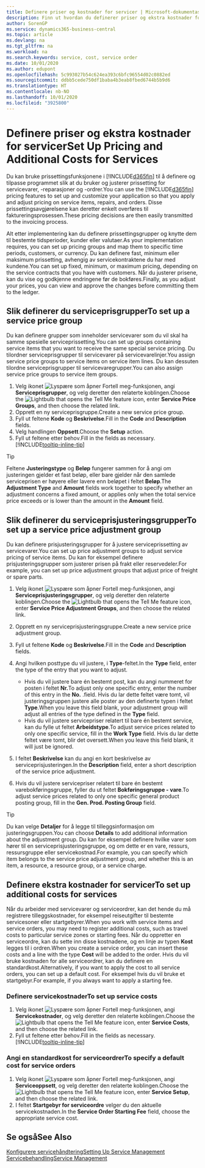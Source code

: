 ```yaml
---
title: Definere priser og kostnader for servicer | Microsoft-dokumentasjon
description: Finn ut hvordan du definerer priser og ekstra kostnader for servicer.
author: SorenGP
ms.service: dynamics365-business-central
ms.topic: article
ms.devlang: na
ms.tgt_pltfrm: na
ms.workload: na
ms.search.keywords: service, cost, service order
ms.date: 10/01/2020
ms.author: edupont
ms.openlocfilehash: 5c993027b54c624ea393c6bfc96554d02c0882ed
ms.sourcegitcommit: ddbb5cede750df1baba4b3eab8fbed6744b5b9d6
ms.translationtype: HT
ms.contentlocale: nb-NO
ms.lasthandoff: 10/01/2020
ms.locfileid: "3925800"
---
```

# <a name="set-up-pricing-and-additional-costs-for-services"></a><span data-ttu-id="7e686-103">Definere priser og ekstra kostnader for servicer</span><span class="sxs-lookup"><span data-stu-id="7e686-103">Set Up Pricing and Additional Costs for Services</span></span>
<span data-ttu-id="7e686-104">Du kan bruke prissettingsfunksjonene i [!INCLUDE[d365fin](includes/d365fin_md.md)] til å definere og tilpasse programmet slik at du bruker og justerer prissetting for servicevarer, -reparasjoner og -ordrer.</span><span class="sxs-lookup"><span data-stu-id="7e686-104">You can use the [!INCLUDE[d365fin](includes/d365fin_md.md)] pricing features to set up and customize your application so that you apply and adjust pricing on service items, repairs, and orders.</span></span> <span data-ttu-id="7e686-105">Disse prissettingsavgjørelsene kan deretter enkelt overføres til faktureringsprosessen.</span><span class="sxs-lookup"><span data-stu-id="7e686-105">These pricing decisions are then easily transmitted to the invoicing process.</span></span>  
  
<span data-ttu-id="7e686-106">Alt etter implementering kan du definere prissettingsgrupper og knytte dem til bestemte tidsperioder, kunder eller valutaer.</span><span class="sxs-lookup"><span data-stu-id="7e686-106">As your implementation requires, you can set up pricing groups and map them to specific time periods, customers, or currency.</span></span> <span data-ttu-id="7e686-107">Du kan definere fast, minimum eller maksimum prissetting, avhengig av servicekontraktene du har med kundene.</span><span class="sxs-lookup"><span data-stu-id="7e686-107">You can set up fixed, minimum, or maximum pricing, depending on the service contracts that you have with customers.</span></span> <span data-ttu-id="7e686-108">Når du justerer prisene, kan du vise og godkjenne endringene før de bokføres.</span><span class="sxs-lookup"><span data-stu-id="7e686-108">Finally, as you adjust your prices, you can view and approve the changes before committing them to the ledger.</span></span>  

## <a name="to-set-up-a-service-price-group"></a><span data-ttu-id="7e686-109">Slik definerer du serviceprisgrupper</span><span class="sxs-lookup"><span data-stu-id="7e686-109">To set up a service price group</span></span>
<span data-ttu-id="7e686-110">Du kan definere grupper som inneholder servicevarer som du vil skal ha samme spesielle serviceprissetting.</span><span class="sxs-lookup"><span data-stu-id="7e686-110">You can set up groups containing service items that you want to receive the same special service pricing.</span></span> <span data-ttu-id="7e686-111">Du tilordner serviceprisgrupper til servicevarer på servicevarelinjer.</span><span class="sxs-lookup"><span data-stu-id="7e686-111">You assign service price groups to service items on service item lines.</span></span> <span data-ttu-id="7e686-112">Du kan dessuten tilordne serviceprisgrupper til servicevaregrupper.</span><span class="sxs-lookup"><span data-stu-id="7e686-112">You can also assign service price groups to service item groups.</span></span>  

1. <span data-ttu-id="7e686-113">Velg ikonet ![Lyspære som åpner Fortell meg-funksjonen](media/ui-search/search_small.png "Fortell hva du vil gjøre"), angi **Serviceprisgrupper**, og velg deretter den relaterte koblingen.</span><span class="sxs-lookup"><span data-stu-id="7e686-113">Choose the ![Lightbulb that opens the Tell Me feature](media/ui-search/search_small.png "Tell me what you want to do") icon, enter **Service Price Groups**, and then choose the related link.</span></span>  
2. <span data-ttu-id="7e686-114">Opprett en ny serviceprisgruppe.</span><span class="sxs-lookup"><span data-stu-id="7e686-114">Create a new service price group.</span></span>  
3. <span data-ttu-id="7e686-115">Fyll ut feltene **Kode** og **Beskrivelse**.</span><span class="sxs-lookup"><span data-stu-id="7e686-115">Fill in the **Code** and **Description** fields.</span></span>  
4. <span data-ttu-id="7e686-116">Velg handlingen **Oppsett**.</span><span class="sxs-lookup"><span data-stu-id="7e686-116">Choose the **Setup** action.</span></span>  
2. <span data-ttu-id="7e686-117">Fyll ut feltene etter behov.</span><span class="sxs-lookup"><span data-stu-id="7e686-117">Fill in the fields as necessary.</span></span> [!INCLUDE[tooltip-inline-tip](includes/tooltip-inline-tip_md.md)]  

 > [!Tip]
 > <span data-ttu-id="7e686-118">Feltene **Justeringstype** og **Beløp** fungerer sammen for å angi om justeringen gjelder et fast beløp, eller bare gjelder når den samlede serviceprisen er høyere eller lavere enn beløpet i feltet **Beløp**.</span><span class="sxs-lookup"><span data-stu-id="7e686-118">The **Adjustment Type** and **Amount** fields work together to specify whether an adjustment concerns a fixed amount, or applies only when the total service price exceeds or is lower than the amount in the **Amount** field.</span></span>  

## <a name="to-set-up-a-service-price-adjustment-group"></a><span data-ttu-id="7e686-119">Slik definerer du serviceprisjusteringsgrupper</span><span class="sxs-lookup"><span data-stu-id="7e686-119">To set up a service price adjustment group</span></span>  
<span data-ttu-id="7e686-120">Du kan definere prisjusteringsgrupper for å justere serviceprissetting av servicevarer.</span><span class="sxs-lookup"><span data-stu-id="7e686-120">You can set up price adjustment groups to adjust service pricing of service items.</span></span> <span data-ttu-id="7e686-121">Du kan for eksempel definere prisjusteringsgrupper som justerer prisen på frakt eller reservedeler.</span><span class="sxs-lookup"><span data-stu-id="7e686-121">For example, you can set up price adjustment groups that adjust price of freight or spare parts.</span></span>  
  
1. <span data-ttu-id="7e686-122">Velg ikonet ![Lyspære som åpner Fortell meg-funksjonen](media/ui-search/search_small.png "Fortell hva du vil gjøre"), angi **Serviceprisjusteringsgrupper**, og velg deretter den relaterte koblingen.</span><span class="sxs-lookup"><span data-stu-id="7e686-122">Choose the ![Lightbulb that opens the Tell Me feature](media/ui-search/search_small.png "Tell me what you want to do") icon, enter **Service Price Adjustment Groups**, and then choose the related link.</span></span>  
2. <span data-ttu-id="7e686-123">Opprett en ny serviceprisjusteringsgruppe.</span><span class="sxs-lookup"><span data-stu-id="7e686-123">Create a new service price adjustment group.</span></span>  
3. <span data-ttu-id="7e686-124">Fyll ut feltene **Kode** og **Beskrivelse**.</span><span class="sxs-lookup"><span data-stu-id="7e686-124">Fill in the **Code** and **Description** fields.</span></span>  
4. <span data-ttu-id="7e686-125">Angi hvilken posttype du vil justere, i **Type**-feltet.</span><span class="sxs-lookup"><span data-stu-id="7e686-125">In the **Type** field, enter the type of the entry that you want to adjust.</span></span>  
  
    * <span data-ttu-id="7e686-126">Hvis du vil justere bare én bestemt post, kan du angi nummeret for posten i feltet **Nr.**</span><span class="sxs-lookup"><span data-stu-id="7e686-126">To adjust only one specific entry, enter the number of this entry in the **No.**</span></span> <span data-ttu-id="7e686-127">.</span><span class="sxs-lookup"><span data-stu-id="7e686-127">field.</span></span> <span data-ttu-id="7e686-128">Hvis du lar dette feltet være tomt, vil justeringsgruppen justere alle poster av den definerte typen i feltet **Type**.</span><span class="sxs-lookup"><span data-stu-id="7e686-128">When you leave this field blank, your adjustment group will adjust all entries of the type defined in the **Type** field.</span></span>  
    * <span data-ttu-id="7e686-129">Hvis du vil justere servicepriser relatert til bare én bestemt service, kan du fylle ut feltet **Arbeidstype**.</span><span class="sxs-lookup"><span data-stu-id="7e686-129">To adjust service prices related to only one specific service, fill in the **Work Type** field.</span></span> <span data-ttu-id="7e686-130">Hvis du lar dette feltet være tomt, blir det oversett.</span><span class="sxs-lookup"><span data-stu-id="7e686-130">When you leave this field blank, it will just be ignored.</span></span>  
  
5. <span data-ttu-id="7e686-131">I feltet **Beskrivelse** kan du angi en kort beskrivelse av serviceprisjusteringen.</span><span class="sxs-lookup"><span data-stu-id="7e686-131">In the **Description** field, enter a short description of the service price adjustment.</span></span>  
6. <span data-ttu-id="7e686-132">Hvis du vil justere servicepriser relatert til bare én bestemt varebokføringsgruppe, fyller du ut feltet **Bokføringsgruppe - vare**.</span><span class="sxs-lookup"><span data-stu-id="7e686-132">To adjust service prices related to only one specific general product posting group, fill in the **Gen. Prod. Posting Group** field.</span></span>

> [!Tip]
> <span data-ttu-id="7e686-133">Du kan velge **Detaljer** for å legge til tilleggsinformasjon om justeringsgruppen.</span><span class="sxs-lookup"><span data-stu-id="7e686-133">You can choose **Details** to add additional information about the adjustment group.</span></span> <span data-ttu-id="7e686-134">Du kan for eksempel definere hvilke varer som hører til en serviceprisjusteringsgruppe, og om dette er en vare, ressurs, ressursgruppe eller servicekostnad.</span><span class="sxs-lookup"><span data-stu-id="7e686-134">For example, you can specify which item belongs to the service price adjustment group, and whether this is an item, a resource, a resource group, or a service charge.</span></span>  

## <a name="to-set-up-additional-costs-for-services"></a><span data-ttu-id="7e686-135">Definere ekstra kostnader for servicer</span><span class="sxs-lookup"><span data-stu-id="7e686-135">To set up additional costs for services</span></span>
<span data-ttu-id="7e686-136">Når du arbeider med servicevarer og serviceordrer, kan det hende du må registrere tilleggskostnader, for eksempel reiseutgifter til bestemte servicesoner eller startgebyrer.</span><span class="sxs-lookup"><span data-stu-id="7e686-136">When you work with service items and service orders, you may need to register additional costs, such as travel costs to particular service zones or starting fees.</span></span> <span data-ttu-id="7e686-137">Når du oppretter en serviceordre, kan du sette inn disse kostnadene, og en linje av typen **Kost** legges til i ordren.</span><span class="sxs-lookup"><span data-stu-id="7e686-137">When you create a service order, you can insert these costs and a line with the type **Cost** will be added to the order.</span></span> <span data-ttu-id="7e686-138">Hvis du vil bruke kostnaden for alle serviceordrer, kan du definere en standardkost.</span><span class="sxs-lookup"><span data-stu-id="7e686-138">Alternatively, if you want to apply the cost to all service orders, you can set up a default cost.</span></span> <span data-ttu-id="7e686-139">For eksempel hvis du vil bruke et startgebyr.</span><span class="sxs-lookup"><span data-stu-id="7e686-139">For example, if you always want to apply a starting fee.</span></span>
  
### <a name="to-set-up-service-costs"></a><span data-ttu-id="7e686-140">Definere servicekostnader</span><span class="sxs-lookup"><span data-stu-id="7e686-140">To set up service costs</span></span>
1. <span data-ttu-id="7e686-141">Velg ikonet ![Lyspære som åpner Fortell meg-funksjonen](media/ui-search/search_small.png "Fortell hva du vil gjøre"), angi **Servicekostnader**, og velg deretter den relaterte koblingen.</span><span class="sxs-lookup"><span data-stu-id="7e686-141">Choose the ![Lightbulb that opens the Tell Me feature](media/ui-search/search_small.png "Tell me what you want to do") icon, enter **Service Costs**, and then choose the related link.</span></span> 
2. <span data-ttu-id="7e686-142">Fyll ut feltene etter behov.</span><span class="sxs-lookup"><span data-stu-id="7e686-142">Fill in the fields as necessary.</span></span> [!INCLUDE[tooltip-inline-tip](includes/tooltip-inline-tip_md.md)]  

### <a name="to-specify-a-default-cost-for-service-orders"></a><span data-ttu-id="7e686-143">Angi en standardkost for serviceordrer</span><span class="sxs-lookup"><span data-stu-id="7e686-143">To specify a default cost for service orders</span></span>
1. <span data-ttu-id="7e686-144">Velg ikonet ![Lyspære som åpner Fortell meg-funksjonen](media/ui-search/search_small.png "Fortell hva du vil gjøre"), angi **Serviceoppsett**, og velg deretter den relaterte koblingen.</span><span class="sxs-lookup"><span data-stu-id="7e686-144">Choose the ![Lightbulb that opens the Tell Me feature](media/ui-search/search_small.png "Tell me what you want to do") icon, enter **Service Setup**, and then choose the related link.</span></span> 
2. <span data-ttu-id="7e686-145">I feltet **Startgebyr for serviceordre** velger du den aktuelle servicekostnaden.</span><span class="sxs-lookup"><span data-stu-id="7e686-145">In the **Service Order Starting Fee** field, choose the appropriate service cost.</span></span>

## <a name="see-also"></a><span data-ttu-id="7e686-146">Se også</span><span class="sxs-lookup"><span data-stu-id="7e686-146">See Also</span></span>
[<span data-ttu-id="7e686-147">Konfigurere servicehåndtering</span><span class="sxs-lookup"><span data-stu-id="7e686-147">Setting Up Service Management</span></span>](service-setup-service.md)  
[<span data-ttu-id="7e686-148">Servicebehandling</span><span class="sxs-lookup"><span data-stu-id="7e686-148">Service Management</span></span>](service-service.md)  
